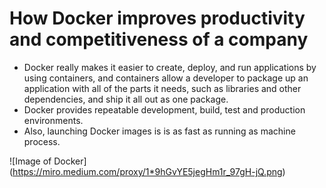 # How Docker improves productivity and competitiveness of a company

* Docker really makes it easier to create, deploy, and run applications by using containers, and containers allow a developer to package up an application with all of the parts it needs, such as libraries and other dependencies, and ship it all out as one package. 
* Docker provides repeatable development, build, test and production environments. 
* Also, launching Docker images is is as fast as running as machine process.


![Image of Docker] (https://miro.medium.com/proxy/1*9hGvYE5jegHm1r_97gH-jQ.png)   
